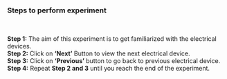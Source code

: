 ### Steps to perform experiment
<br>
  
**Step 1:** The aim of this experiment is to get familiarized with the electrical devices. <br>
**Step 2:** Click on <b>‘Next’</b> Button to view the next electrical device.<br>
**Step 3:** Click on <b>‘Previous’</b> button to go back to previous electrical device.<br>
**Step 4:** Repeat <b> Step 2 and 3</b> until you reach the end of the experiment.<br>


 
